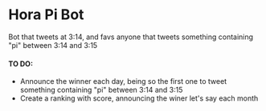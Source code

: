 # Hora Pi Bot

Bot that tweets at 3:14, and favs anyone that tweets something containing "pi" between 3:14 and 3:15

#### TO DO:
- Announce the winner each day, being so the first one to tweet something containing "pi" between 3:14 and 3:15
- Create a ranking with score, announcing the winer let's say each month